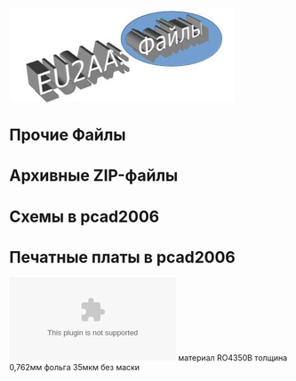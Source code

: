 ![Прочие файлы](photo/E_Files.jpg)
# Прочие Файлы
# Архивные ZIP-файлы


# Схемы в pcad2006


# Печатные платы в pcad2006
![Плата для PA 1296 300W](AmRig_FILES2/eu2aa_9160.pcb.zip) материал RO4350B  толщина 0,762мм  фольга 35мкм  без маски  

